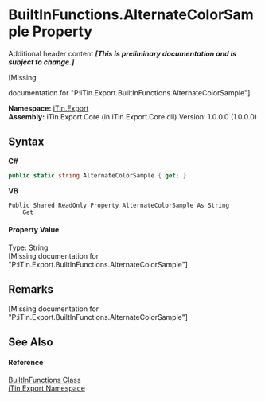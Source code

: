 # BuiltInFunctions.AlternateColorSample Property 
Additional header content _**\[This is preliminary documentation and is subject to change.\]**_

\[Missing <summary> documentation for "P:iTin.Export.BuiltInFunctions.AlternateColorSample"\]

**Namespace:**&nbsp;<a href="3fffd16d-e8dd-a992-537b-8b7ec294fc13">iTin.Export</a><br />**Assembly:**&nbsp;iTin.Export.Core (in iTin.Export.Core.dll) Version: 1.0.0.0 (1.0.0.0)

## Syntax

**C#**<br />
``` C#
public static string AlternateColorSample { get; }
```

**VB**<br />
``` VB
Public Shared ReadOnly Property AlternateColorSample As String
	Get
```


#### Property Value
Type: String<br />\[Missing <value> documentation for "P:iTin.Export.BuiltInFunctions.AlternateColorSample"\]

## Remarks
\[Missing <remarks> documentation for "P:iTin.Export.BuiltInFunctions.AlternateColorSample"\]

## See Also


#### Reference
<a href="7e68f5cb-00a1-7efd-d42f-e5ddae7d6398">BuiltInFunctions Class</a><br /><a href="3fffd16d-e8dd-a992-537b-8b7ec294fc13">iTin.Export Namespace</a><br />